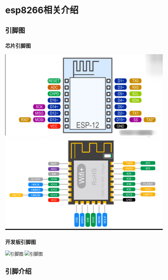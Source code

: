 # esp8266相关介绍

## 引脚图
### 芯片引脚图
![引脚图](../img/esp8266-引脚.png)
![引脚图](../img/esp8266-引脚(2).png)

### 开发板引脚图
![引脚图](../img/开发板引脚图.png)
![引脚图](../img/开发板引脚图(2).png)

## 引脚介绍

